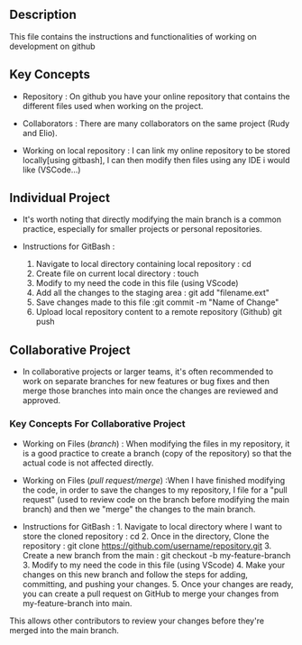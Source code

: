 
## Description
This file contains the instructions and functionalities of working on development on github

## Key Concepts

- Repository : On github you have your online repository that contains the different files used when working on the project.

- Collaborators : There are many collaborators on the same project (Rudy and Elio).

- Working on local repository : I can link my online repository to be stored locally[using gitbash], I can then modify then files using any IDE i would like (VSCode...)

## Individual Project

- It's worth noting that directly modifying the main branch is a common practice,
 especially for smaller projects or personal repositories.
 
 - Instructions for GitBash :
	1. Navigate to local directory containing local repository : cd
    2. Create file on current local directory : touch 
    3. Modify to my need the code in this file (using VScode)
    4. Add all the changes to the staging area : git add "filename.ext"
    5. Save changes made to this file :git commit -m "Name of Change"
    6. Upload local repository content to a remote repository (Github) git push
    
## Collaborative Project

- In collaborative projects or larger teams, it's often recommended to work on separate 
 branches for new features or bug fixes and then merge those branches into main once the changes are reviewed and approved.

### Key Concepts For Collaborative Project

- Working on Files (*branch*) : When modifying the files in my repository, it is a good practice to create a branch (copy of the repository) so that the actual code is not affected directly.

- Working on Files (*pull request/merge*) :When I have finished modifying the code, in order to save the changes to my repository, I file for a "pull request" (used to review code on the branch before modifying the main branch) and then we "merge" the changes to the main branch.

-  Instructions for GitBash :
        1. Navigate to local directory where I want to store the cloned repository : cd
        2. Once in the directory, Clone the repository : git clone https://github.com/username/repository.git
        3. Create a new branch from the main : git checkout -b my-feature-branch
        3. Modify to my need the code in this file (using VScode)
        4. Make your changes on this new branch and follow the steps for adding, committing, and pushing your changes.
        5. Once your changes are ready, you can create a pull request on GitHub to merge your changes from my-feature-branch into main. 
        
This allows other contributors to review your changes before they're merged into the main branch.
